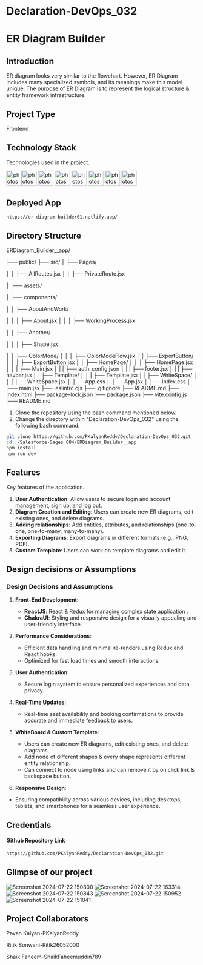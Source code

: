 # Declaration-DevOps_032 
# ER Diagram Builder

## Introduction
ER diagram looks very similar to the flowchart. However, ER Diagram includes many specialized symbols, and its meanings make this model unique. The purpose of ER Diagram is to represent the logical structure & entity framework infrastructure.


## Project Type
Frontend 

## Technology Stack
Technologies used in the project.

<img src="https://user-images.githubusercontent.com/25181517/183897015-94a058a6-b86e-4e42-a37f-bf92061753e5.png" alt="photoshop" width="40" height="40"/><img src="https://www.vectorlogo.zone/logos/w3_html5/w3_html5-icon.svg" alt="photoshop" width="40" height="40"/> <img src="https://www.vectorlogo.zone/logos/w3_css/w3_css-icon.svg" alt="photoshop" width="40" height="40"/> <img src="https://upload.vectorlogo.zone/logos/javascript/images/806c2e30-cf85-4b36-81bb-037049603c34.svg" alt="photoshop" width="40" height="40"/>  <img src="https://www.vectorlogo.zone/logos/git-scm/git-scm-icon.svg" alt="photoshop" width="40" height="40"/> <img src="https://www.vectorlogo.zone/logos/github/github-icon.svg" alt="photoshop" width="40" height="40"/> <img src="https://www.vectorlogo.zone/logos/npmjs/npmjs-ar21.svg" alt="photoshop" width="40" height="40"/> <img src="https://www.vectorlogo.zone/logos/json/json-icon.svg" alt="photoshop" width="40" height="40"/> 

## Deployed App 
```bash
https://er-diagram-builder01.netlify.app/
```

## Directory Structure

ERDiagram_Builder__app/

├── public/
├── src/
│   ├── Pages/


│   │   ├── AllRoutes.jsx
│   │   ├── PrivateRoute.jsx

│   ├── assets/

│   ├── components/

│   │   ├── AboutAndWork/

│   │   │   ├── About.jsx
│   │   │   ├── WorkingProcess.jsx

│   │   ├── Another/

│   │   │   ├── Shape.jsx

│   │   ├── ColorMode/
│   │   │   ├── ColorModeFlow.jsx
│   │   ├── ExportButton/
│   │   │   ├── ExportButton.jsx
│   │   ├── HomePage/
│   │   │   ├── HomePage.jsx
│   │   |   ├── Main.jsx
│   |   |   ├── auth_config.json
│   |   |   ├── footer.jsx
│   |   |   ├── navbar.jsx
│   |   ├── Template/
│   │   |   ├── Template.jsx
│   |   ├── WhiteSpace/
│   │   |   ├── WhiteSpace.jsx
│   ├── App.css
│   ├── App.jsx
│   ├── index.css
│   ├── main.jsx
├── .eslintrc.cjs
├── .gitignore
├── README.md
├── index.html
├── package-lock.json
├── package.json
├── vite.config.js
├── README.md

1. Clone the repository using the bash command mentioned below.
2. Change the directory within "Declaration-DevOps_032" using the following bash command.

```bash
git clone https://github.com/PKalyanReddy/Declaration-DevOps_032.git
cd ./Salesforce-Sages_084/ERDiagram_Builder__app
npm install
npm run dev
```

## Features
Key features of the application.
1. **User Authentication**: Allow users to secure login and account management, sign up, and log out.
2. **Diagram Creation and Editing**: Users can create new ER diagrams, edit existing ones, and delete diagrams.
3. **Adding relationships**: Add entities, attributes, and relationships (one-to-one, one-to-many, many-to-many).
4. **Exporting Diagrams**: Export diagrams in different formats (e.g., PNG, PDF).
5. **Custom Template**: Users can work on template diagrams and edit it.

## Design decisions or Assumptions
### Design Decisions and Assumptions

1. **Front-End Development**:
   - **ReactJS**: React & Redux for managing complex state application .
   - **ChakraUI**: Styling and responsive design for a visually appealing and user-friendly interface.

2. **Performance Considerations**:
   - Efficient data handling and minimal re-renders using Redux and React hooks.
   - Optimized for fast load times and smooth interactions.
   
3. **User Authentication**:
   - Secure login system to ensure personalized experiences and data privacy.

4. **Real-Time Updates**:
   - Real-time seat availability and booking confirmations to provide accurate and immediate feedback to users.

5. **WhiteBoard & Custom Template**:
   - Users can create new ER diagrams, edit existing ones, and delete diagrams.
   - Add node of different shapes & every shape represents different entity relationship.
   - Can connect to node using links and can remove it by on click link & backspace button.

6.  **Responsive Design**:
   - Ensuring compatibility across various devices, including desktops, tablets, and smartphones for a seamless user experience.
     
## Credentials

#### Github Repository Link
```bash
https://github.com/PKalyanReddy/Declaration-DevOps_032.git
```

## Glimpse of our project

![Screenshot 2024-07-22 150800](https://github.com/user-attachments/assets/207d5678-67f1-4ec7-a2c4-0a6c31744474)
![Screenshot 2024-07-22 163314](https://github.com/user-attachments/assets/8b4e35d7-a272-427a-80bb-2143e3684e21)
![Screenshot 2024-07-22 150843](https://github.com/user-attachments/assets/0e957342-6971-44f0-892e-7bdb97d28695)
![Screenshot 2024-07-22 150952](https://github.com/user-attachments/assets/6afba1a9-fb90-402d-bb4b-570f2475b588)
![Screenshot 2024-07-22 151041](https://github.com/user-attachments/assets/40410630-6050-4e34-a705-556321156852)


## Project Collaborators

Pavan Kalyan-PKalyanReddy

Ritik Sonwani-Ritik26052000

Shaik Faheem-ShaikFaheemuddin789




